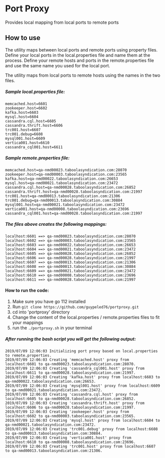 # Port Proxy

Provides local mapping from local ports to remote ports

## How to use

The utility maps between local ports and remote ports using property files.
Define your local ports in the local.properties file and name them at the process.
Define your remote hosts and ports in the remote.properties file and use the same name
you used for the local port.

The utility maps from local ports to remote hosts using the names in the two files.


##### Sample local.properties file:

```
memcached.host=6601
zookeeper.host=6602
kafka.host=6603
mysql.host=6604
cassandra.cql.host=6605
cassandra.thrift.host=6606
trc001.host=6607
trc001.debug=6608
mysql001.host=6609
vertica001.host=6610
cassandra_cql001.host=6611
```

##### Sample remote.properties file:

```
memcached.host=qa-nmd00023.taboolasyndication.com:28070
zookeeper.host=qa-nmd00003.taboolasyndication.com:23565
kafka.host=qa-nmd00022.taboolasyndication.com:26653
mysql.host=qa-nmd00021.taboolasyndication.com:23472
cassandra.cql.host=qa-nmd00028.taboolasyndication.com:26852
cassandra.thrift.host=qa-nmd00028.taboolasyndication.com:21997
trc001.host=qa-nmd00013.taboolasyndication.com:21306
trc001.debug=qa-nmd00013.taboolasyndication.com:30884
mysql001.host=qa-nmd00021.taboolasyndication.com:23472
vertica001.host=qa-nmd00008.taboolasyndication.com:23696
cassandra_cql001.host=qa-nmd00028.taboolasyndication.com:21997
```

##### The files above creates the following mappings:
```
localhost:6601 ==> qa-nmd00023.taboolasyndication.com:28070
localhost:6602 ==> qa-nmd00003.taboolasyndication.com:23565
localhost:6603 ==> qa-nmd00022.taboolasyndication.com:26653
localhost:6604 ==> qa-nmd00021.taboolasyndication.com:23472
localhost:6605 ==> qa-nmd00028.taboolasyndication.com:26852
localhost:6606 ==> qa-nmd00028.taboolasyndication.com:21997
localhost:6607 ==> qa-nmd00013.taboolasyndication.com:21306
localhost:6608 ==> qa-nmd00013.taboolasyndication.com:30884
localhost:6609 ==> qa-nmd00021.taboolasyndication.com:23472
localhost:6610 ==> qa-nmd00008.taboolasyndication.com:23696
localhost:6611 ==> qa-nmd00028.taboolasyndication.com:21997
```

#### How to run the code:

1. Make sure you have go 112 installed
2. Run ```git clone https://github.com/guypeled76/portproxy.git```
3. cd into 'portproxy' directory
4. Change the content of the local.properties / remote.properties files to fit your mappings
5. run the ```./portproxy.sh``` in your terminal 

##### After running the bash script you will get the following output:

```
2019/07/09 12:06:03 Initializing port proxy based on local.properties to remote.properties.
2019/07/09 12:06:03 Creating 'memcached.host' proxy from localhost:6601 to qa-nmd00023.taboolasyndication.com:28070.
2019/07/09 12:06:03 Creating 'cassandra_cql001.host' proxy from localhost:6611 to qa-nmd00028.taboolasyndication.com:21997.
2019/07/09 12:06:03 Creating 'kafka.host' proxy from localhost:6603 to qa-nmd00022.taboolasyndication.com:26653.
2019/07/09 12:06:03 Creating 'mysql001.host' proxy from localhost:6609 to qa-nmd00021.taboolasyndication.com:23472.
2019/07/09 12:06:03 Creating 'cassandra.cql.host' proxy from localhost:6605 to qa-nmd00028.taboolasyndication.com:26852.
2019/07/09 12:06:03 Creating 'cassandra.thrift.host' proxy from localhost:6606 to qa-nmd00028.taboolasyndication.com:21997.
2019/07/09 12:06:03 Creating 'zookeeper.host' proxy from localhost:6602 to qa-nmd00003.taboolasyndication.com:23565.
2019/07/09 12:06:03 Creating 'mysql.host' proxy from localhost:6604 to qa-nmd00021.taboolasyndication.com:23472.
2019/07/09 12:06:03 Creating 'trc001.debug' proxy from localhost:6608 to qa-nmd00013.taboolasyndication.com:30884.
2019/07/09 12:06:03 Creating 'vertica001.host' proxy from localhost:6610 to qa-nmd00008.taboolasyndication.com:23696.
2019/07/09 12:06:03 Creating 'trc001.host' proxy from localhost:6607 to qa-nmd00013.taboolasyndication.com:21306.
```

